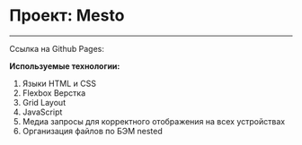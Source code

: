 # Проект: Mesto
----------------------------------

Ссылка на Github Pages: 

**Используемые технологии:**
1. Языки HTML и CSS
2. Flexbox Верстка
3. Grid Layout
4. JavaScript
5. Медиа запросы для корректного отображения на всех устройствах
6. Организация файлов по БЭМ nested
